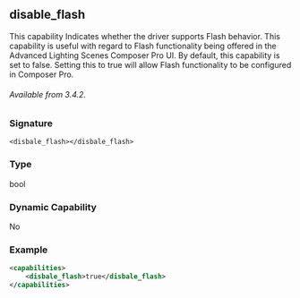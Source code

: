 ## disable\_flash

This capability Indicates whether the driver supports Flash behavior. This capability is useful with regard to Flash functionality being offered in the Advanced Lighting Scenes Composer Pro UI. By default, this capability is set to false. Setting this to true will allow Flash functionality to be configured in Composer Pro.

###### Available from 3.4.2.

### Signature

`<disbale_flash></disbale_flash>`


### Type

bool


### Dynamic Capability

No


### Example

```xml
<capabilities>
    <disbale_flash>true</disbale_flash>
</capabilities>
```
